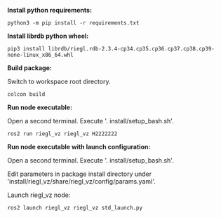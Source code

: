 **Install python requirements:**

```python3 -m pip install -r requirements.txt```

**Install librdb python wheel:**

```pip3 install librdb/riegl.rdb-2.3.4-cp34.cp35.cp36.cp37.cp38.cp39-none-linux_x86_64.whl```

**Build package:**

Switch to workspace root directory.

```colcon build```

**Run node executable:**

Open a second terminal. Execute '. install/setup_bash.sh'.

```ros2 run riegl_vz riegl_vz H2222222```

**Run node executable with launch configuration:**

Open a second terminal. Execute '. install/setup_bash.sh'.

Edit parameters in package install directory under 'install/riegl_vz/share/riegl_vz/config/params.yaml'.

Launch riegl_vz node:

```ros2 launch riegl_vz riegl_vz std_launch.py```

